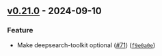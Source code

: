 ## [v0.21.0](https://github.com/DS4SD/deepsearch-glm/releases/tag/v0.21.0) - 2024-09-10

### Feature

* Make deepsearch-toolkit optional ([#71](https://github.com/DS4SD/deepsearch-glm/issues/71)) ([`f9e0a0e`](https://github.com/DS4SD/deepsearch-glm/commit/f9e0a0ef94528432e5a07eff291e1cb82ef27a5d))
